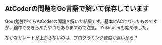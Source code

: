 ## AtCoderの問題をGo言語で解いて保存しています

Goの勉強がてらAtCoderの問題を解いた結果です。基本はACになったものですが、途中であきらめたやつもありますので注意。
Yukicoderも始めました。

なかなかレートが上がらないのは、プログラミング速度が遅いから？
